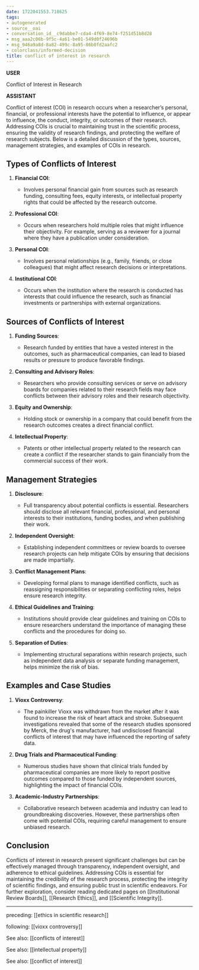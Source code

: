 ```yaml
---
date: 1722041553.718625
tags:
- autogenerated
- source__oai
- conversation_id__c9dabbe7-cda4-4f69-8e74-f251d51b8d28
- msg_aaa2c06b-9f5c-4a61-be01-549d0f24696b
- msg_946a9a8d-8a82-499c-8a95-86b0fd2aafc2
- colorclass/informed-decision
title: conflict of interest in research
---
```


**USER**

Conflict of Interest in Research


**ASSISTANT**

Conflict of interest (COI) in research occurs when a researcher’s personal, financial, or professional interests have the potential to influence, or appear to influence, the conduct, integrity, or outcomes of their research. Addressing COIs is crucial to maintaining trust in the scientific process, ensuring the validity of research findings, and protecting the welfare of research subjects. Below is a detailed discussion of the types, sources, management strategies, and examples of COIs in research.

## Types of Conflicts of Interest

1. **Financial COI**:
    - Involves personal financial gain from sources such as research funding, consulting fees, equity interests, or intellectual property rights that could be affected by the research outcome.

2. **Professional COI**:
    - Occurs when researchers hold multiple roles that might influence their objectivity. For example, serving as a reviewer for a journal where they have a publication under consideration.

3. **Personal COI**:
    - Involves personal relationships (e.g., family, friends, or close colleagues) that might affect research decisions or interpretations.

4. **Institutional COI**:
    - Occurs when the institution where the research is conducted has interests that could influence the research, such as financial investments or partnerships with external organizations.

## Sources of Conflicts of Interest

1. **Funding Sources**:
    - Research funded by entities that have a vested interest in the outcomes, such as pharmaceutical companies, can lead to biased results or pressure to produce favorable findings.

2. **Consulting and Advisory Roles**:
    - Researchers who provide consulting services or serve on advisory boards for companies related to their research fields may face conflicts between their advisory roles and their research objectivity.

3. **Equity and Ownership**:
    - Holding stock or ownership in a company that could benefit from the research outcomes creates a direct financial conflict.

4. **Intellectual Property**:
    - Patents or other intellectual property related to the research can create a conflict if the researcher stands to gain financially from the commercial success of their work.

## Management Strategies

1. **Disclosure**:
    - Full transparency about potential conflicts is essential. Researchers should disclose all relevant financial, professional, and personal interests to their institutions, funding bodies, and when publishing their work.

2. **Independent Oversight**:
    - Establishing independent committees or review boards to oversee research projects can help mitigate COIs by ensuring that decisions are made impartially.

3. **Conflict Management Plans**:
    - Developing formal plans to manage identified conflicts, such as reassigning responsibilities or separating conflicting roles, helps ensure research integrity.

4. **Ethical Guidelines and Training**:
    - Institutions should provide clear guidelines and training on COIs to ensure researchers understand the importance of managing these conflicts and the procedures for doing so.

5. **Separation of Duties**:
    - Implementing structural separations within research projects, such as independent data analysis or separate funding management, helps minimize the risk of bias.

## Examples and Case Studies

1. **Vioxx Controversy**:
    - The painkiller Vioxx was withdrawn from the market after it was found to increase the risk of heart attack and stroke. Subsequent investigations revealed that some of the research studies sponsored by Merck, the drug's manufacturer, had undisclosed financial conflicts of interest that may have influenced the reporting of safety data.

2. **Drug Trials and Pharmaceutical Funding**:
    - Numerous studies have shown that clinical trials funded by pharmaceutical companies are more likely to report positive outcomes compared to those funded by independent sources, highlighting the impact of financial COIs.

3. **Academic-Industry Partnerships**:
    - Collaborative research between academia and industry can lead to groundbreaking discoveries. However, these partnerships often come with potential COIs, requiring careful management to ensure unbiased research.

## Conclusion

Conflicts of interest in research present significant challenges but can be effectively managed through transparency, independent oversight, and adherence to ethical guidelines. Addressing COIs is essential for maintaining the credibility of the research process, protecting the integrity of scientific findings, and ensuring public trust in scientific endeavors. For further exploration, consider reading dedicated pages on [[Institutional Review Boards]], [[Research Ethics]], and [[Scientific Integrity]].


---

preceding: [[ethics in scientific research]]  


following: [[vioxx controversy]]

See also: [[conflicts of interest]]


See also: [[intellectual property]]


See also: [[conflict of interest]]